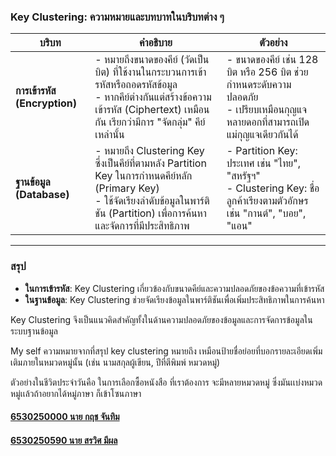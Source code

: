 ### **Key Clustering: ความหมายและบทบาทในบริบทต่าง ๆ**

| **บริบท**           | **คำอธิบาย**                                                                                                                                              | **ตัวอย่าง**                                                                                                                                          |
|----------------------|----------------------------------------------------------------------------------------------------------------------------------------------------------|-------------------------------------------------------------------------------------------------------------------------------------------------------|
| **การเข้ารหัส (Encryption)** | - หมายถึงขนาดของคีย์ (วัดเป็นบิต) ที่ใช้งานในกระบวนการเข้ารหัสหรือถอดรหัสข้อมูล<br>- หากคีย์ต่างกันแต่สร้างข้อความเข้ารหัส (Ciphertext) เหมือนกัน เรียกว่ามีการ "จัดกลุ่ม" คีย์เหล่านั้น | - ขนาดของคีย์ เช่น 128 บิต หรือ 256 บิต ช่วยกำหนดระดับความปลอดภัย<br>- เปรียบเหมือนกุญแจหลายดอกที่สามารถเปิดแม่กุญแจเดียวกันได้                                           |
| **ฐานข้อมูล (Database)**      | - หมายถึง Clustering Key ซึ่งเป็นคีย์ที่ตามหลัง Partition Key ในการกำหนดคีย์หลัก (Primary Key)<br>- ใช้จัดเรียงลำดับข้อมูลในพาร์ติชัน (Partition) เพื่อการค้นหาและจัดการที่มีประสิทธิภาพ | - Partition Key: ประเทศ เช่น "ไทย", "สหรัฐฯ"<br>- Clustering Key: ชื่อลูกค้าเรียงตามตัวอักษร เช่น "กานต์", "บอย", "แอน"                                                             |

---

### **สรุป**  
- **ในการเข้ารหัส**: Key Clustering เกี่ยวข้องกับขนาดคีย์และความปลอดภัยของข้อความที่เข้ารหัส  
- **ในฐานข้อมูล**: Key Clustering ช่วยจัดเรียงข้อมูลในพาร์ติชันเพื่อเพิ่มประสิทธิภาพในการค้นหา  

Key Clustering จึงเป็นแนวคิดสำคัญทั้งในด้านความปลอดภัยของข้อมูลและการจัดการข้อมูลในระบบฐานข้อมูล












My self ความหมายจากที่สรุป key clustering หมายถึง  เหมือนป้ายชื่อย่อยที่บอกรายละเอียดเพิ่มเติมภายในหมวดหมู่นั้น (เช่น นามสกุลผู้เขียน, ปีที่ตีพิมพ์ หมวดหมู่)

ตัวอย่างในชีวิตประจำวันคือ ในการเลือกซื้อหนังสือ ที่เราต้องการ จะมีหลายหมวดหมู่ ซึ่งมันเเบ่งหมวดหมู่เเล้วถ้าอยากได้หมู่ภาษา ก็เข้าโซนภาษา








#### [6530250000 นาย กฤช จันทิม](6530250000.github.io)

#### [6530250590 นาย สรวิศ มีผล](Sorravitmp.github.io)
